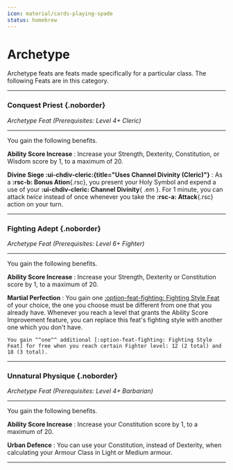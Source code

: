 ```yaml
---
icon: material/cards-playing-spade
status: homebrew
---
```


# Archetype 

Archetype feats are feats made specifically for a particular class. The following Feats are in this category.

<div class="dl-bootstrap" markdown>

---

### Conquest Priest {.noborder}

_Archetype Feat (Prerequisites: Level 4+ Cleric)_

<hr class="hr-solid">  

You gain the following benefits.

**Ability Score Increase**
:   Increase your Strength, Dexterity, Constitution, or Wisdom score by 1, to a maximum of 20.

**Divine Siege :ui-chdiv-cleric:{title="Uses Channel Divinity (Cleric)"}** 
:   As a **:rsc-b: Bonus Ation**{.rsc}, you present your Holy Symbol and expend a use of your **:ui-chdiv-cleric: Channel Divinity**{ .em }. For 1 minute, you can attack *twice* instead of once whenever you take the **:rsc-a: Attack**{.rsc} action on your turn.

---

### Fighting Adept {.noborder}

_Archetype Feat (Prerequisites: Level 6+ Fighter)_

<hr class="hr-solid">  

You gain the following benefits.

**Ability Score Increase**
:   Increase your Strength, Dexterity or Constitution score by 1, to a maximum of 20.

**Martial Perfection**
:   You gain one [:option-feat-fighting: Fighting Style Feat] of your choice, the one you choose must be different from one that you already have. Whenever you reach a level that grants the Ability Score Improvement feature, you can replace this feat's fighting style with another one which you don't have.

    You gain ^^one^^ additional [:option-feat-fighting: Fighting Style Feat] for free when you reach certain Fighter level: 12 (2 total) and 18 (3 total).

[:option-feat-fighting: Fighting Style Feat]: ../feat/feat-fighting-style/index.md

---

### Unnatural Physique {.noborder}

_Archetype Feat (Prerequisites: Level 4+ Barbarian)_

<hr class="hr-solid">  

You gain the following benefits.

**Ability Score Increase**
:   Increase your Constitution score by 1, to a maximum of 20.

**Urban Defence**
:   You can use your Constitution, instead of Dexterity, when calculating your Armour Class in Light or Medium armour.

---

</div>